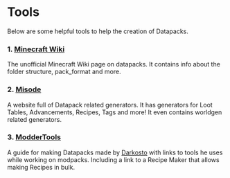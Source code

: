 # Tools
Below are some helpful tools to help the creation of Datapacks.

### 1. [Minecraft Wiki](https://minecraft.wiki/w/Data_pack)
The unofficial Minecraft Wiki page on datapacks. It contains info about the folder structure, pack_format and more.
### 2. [Misode](https://misode.github.io/)
A website full of Datapack related generators. It has generators for Loot Tables, Advancements, Recipes, Tags and more! It even contains worldgen related generators.
### 3. [ModderTools](https://moddertools.darkosto.com/modpack-dev)
A guide for making Datapacks made by [Darkosto](https://www.twitch.tv/Darkosto) with links to tools he uses while working on modpacks. Including a link to a Recipe Maker that allows making Recipes in bulk.